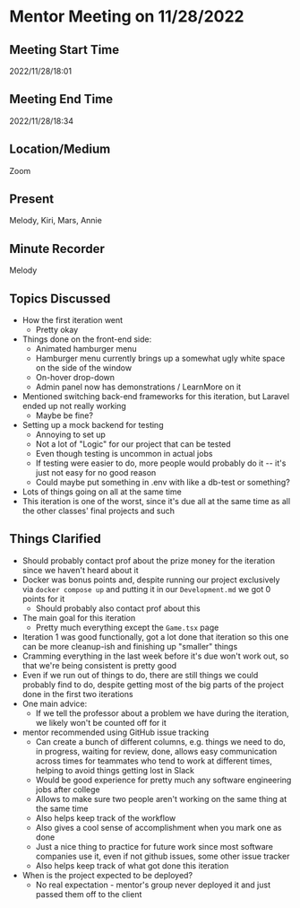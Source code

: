 # Mentor Meeting on 11/28/2022

## Meeting Start Time
2022/11/28/18:01

## Meeting End Time
2022/11/28/18:34

## Location/Medium
Zoom

## Present
Melody, Kiri, Mars, Annie

## Minute Recorder
Melody

## Topics Discussed
- How the first iteration went
  - Pretty okay
- Things done on the front-end side:
  - Animated hamburger menu
  - Hamburger menu currently brings up a somewhat ugly white space on the side of the window
  - On-hover drop-down
  - Admin panel now has demonstrations / LearnMore on it
- Mentioned switching back-end frameworks for this iteration, but Laravel ended up not really working
  - Maybe be fine?
- Setting up a mock backend for testing
  - Annoying to set up
  - Not a lot of "Logic" for our project that can be tested
  - Even though testing is uncommon in actual jobs
  - If testing were easier to do, more people would probably do it -- it's just not easy for no good reason
  - Could maybe put something in .env with like a db-test or something?
- Lots of things going on all at the same time
- This iteration is one of the worst, since it's due all at the same time as all the other classes' final projects and such
## Things Clarified
- Should probably contact prof about the prize money for the iteration since we haven't heard about it
- Docker was bonus points and, despite running our project exclusively via `docker compose up` and putting it in our `Development.md` we got 0 points for it
  - Should probably also contact prof about this
- The main goal for this iteration
  - Pretty much everything except the `Game.tsx` page
- Iteration 1 was good functionally, got a lot done that iteration so this one can be more cleanup-ish and finishing up "smaller" things
- Cramming everything in the last week before it's due won't work out, so that we're being consistent is pretty good
- Even if we run out of things to do, there are still things we could probably find to do, despite getting most of the big parts of the project done in the first two iterations
- One main advice:
  - If we tell the professor about a problem we have during the iteration, we likely won't be counted off for it
- mentor recommended using GitHub issue tracking
  - Can create a bunch of different columns, e.g. things we need to do, in progress, waiting for review, done, allows easy communication across times for teammates who tend to work at different times, helping to avoid things getting lost in Slack
  - Would be good experience for pretty much any software engineering jobs after college
  - Allows to make sure two people aren't working on the same thing at the same time
  - Also helps keep track of the workflow
  - Also gives a cool sense of accomplishment when you mark one as done
  - Just a nice thing to practice for future work since most software companies use it, even if not github issues, some other issue tracker
  - Also helps keep track of what got done this iteration
- When is the project expected to be deployed?
  - No real expectation - mentor's group never deployed it and just passed them off to the client
